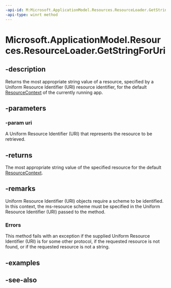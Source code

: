 ```yaml
---
-api-id: M:Microsoft.ApplicationModel.Resources.ResourceLoader.GetStringForUri(Windows.Foundation.Uri)
-api-type: winrt method
---
```


<!-- Method syntax
public string GetStringForUri(Windows.Foundation.Uri uri)
-->

# Microsoft.ApplicationModel.Resources.ResourceLoader.GetStringForUri

## -description
Returns the most appropriate string value of a resource, specified by a Uniform Resource Identifier (URI) resource identifier, for the default [ResourceContext](resourcecontext.md) of the currently running app.

## -parameters
### -param uri
A Uniform Resource Identifier (URI) that represents the resource to be retrieved.

## -returns
The most appropriate string value of the specified resource for the default [ResourceContext](resourcecontext.md).

## -remarks
Uniform Resource Identifier (URI) objects require a scheme to be identified. In this context, the ms-resource scheme must be specified in the Uniform Resource Identifier (URI) passed to the method.

### Errors

This method fails with an exception if the supplied Uniform Resource Identifier (URI) is for some other protocol, if the requested resource is not found, or if the requested resource is not a string.

## -examples

## -see-also
